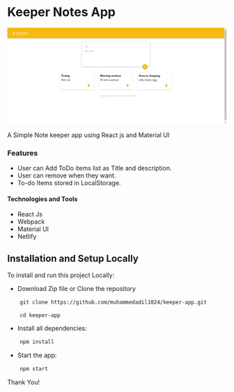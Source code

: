 # Keeper Notes App

![Demo App](/public/demo-keeper.png)

A Simple Note keeper app using React js and Material UI

### Features

* User can Add ToDo items list as Title and description.
* User can remove when they want.
* To-do Items stored in LocalStorage.

#### Technologies and Tools

- React Js
- Webpack
- Material UI
- Netlify

## Installation and Setup Locally

To install and run this project Locally: 

* Download Zip file or Clone the repository
```shell
    git clone https://github.com/muhammedadil1024/keeper-app.git
```
```shell
    cd keeper-app
```
* Install all dependencies:
```js
    npm install
```
*  Start the app:
```js
    npm start
```

Thank You!